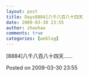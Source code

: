 ```yaml
---
layout: post
title: Days8884]八千八百八十四天
date: 2009-03-30 23:55
author: zhaohao
comments: true
categories: [weblog]
---
```

[8884]八千八百八十四天……

Posted on 2009-03-30 23:55
